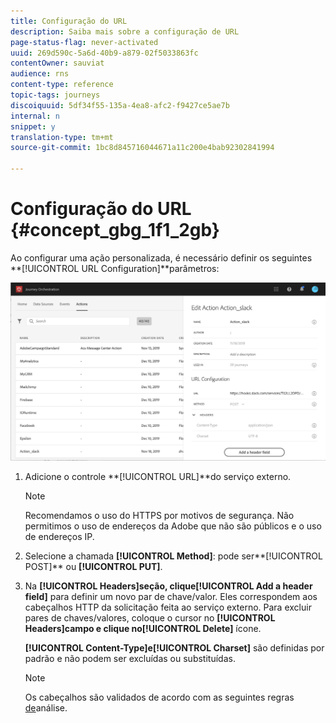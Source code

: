 ```yaml
---
title: Configuração do URL
description: Saiba mais sobre a configuração de URL
page-status-flag: never-activated
uuid: 269d590c-5a6d-40b9-a879-02f5033863fc
contentOwner: sauviat
audience: rns
content-type: reference
topic-tags: journeys
discoiquuid: 5df34f55-135a-4ea8-afc2-f9427ce5ae7b
internal: n
snippet: y
translation-type: tm+mt
source-git-commit: 1bc8d845716044671a11c200e4bab92302841994

---
```



# Configuração do URL {#concept_gbg_1f1_2gb}

Ao configurar uma ação personalizada, é necessário definir os seguintes **[!UICONTROL URL Configuration]**parâmetros:

![](../assets/journeyurlconfiguration.png)

1. Adicione o controle **[!UICONTROL URL]**do serviço externo.

   >[!NOTE]
   >
   >Recomendamos o uso do HTTPS por motivos de segurança. Não permitimos o uso de endereços da Adobe que não são públicos e o uso de endereços IP.

1. Selecione a chamada **[!UICONTROL Method]**: pode ser**[!UICONTROL POST]** ou **[!UICONTROL PUT]**.
1. Na **[!UICONTROL Headers]**seção, clique**[!UICONTROL Add a header field]** para definir um novo par de chave/valor. Eles correspondem aos cabeçalhos HTTP da solicitação feita ao serviço externo. Para excluir pares de chaves/valores, coloque o cursor no **[!UICONTROL Headers]**campo e clique no**[!UICONTROL Delete]** ícone.

   **[!UICONTROL Content-Type]**e**[!UICONTROL Charset]** são definidas por padrão e não podem ser excluídas ou substituídas.

   >[!NOTE]
   >
   >Os cabeçalhos são validados de acordo com as seguintes regras [de](https://tools.ietf.org/html/rfc7230#section-3.2.4)análise.
